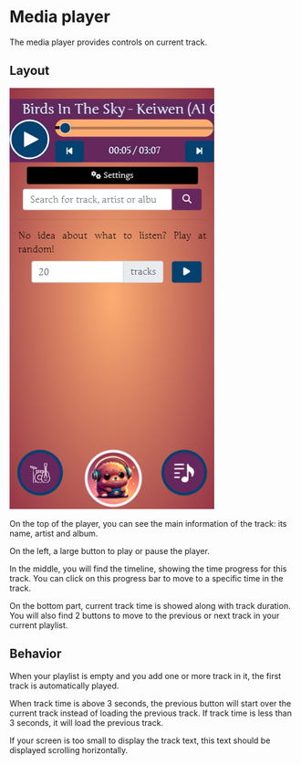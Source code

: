 # Media player

The media player provides controls on current track.

## Layout
![Homepage](https://raw.githubusercontent.com/Keiwen/maule_player/main/docs/img/homepage.png)

On the top of the player, you can see the
main information of the track:
its name, artist and album.

On the left, a large button to play or pause
the player.

In the middle, you will find the timeline, showing
the time progress for this track.
You can click on this progress bar to move to a
specific time in the track.

On the bottom part, current track time is showed
along with track duration. You will also find 2
buttons to move to the previous or next track in
your current playlist.

## Behavior
When your playlist is empty and you
add one or more track in it, the first track is
automatically played.

When track time is above 3 seconds, the previous
button will start over the current track instead
of loading the previous track. If track time is
less than 3 seconds, it will load the previous track.

If your screen is too small to display the track text,
this text should be displayed scrolling horizontally.
